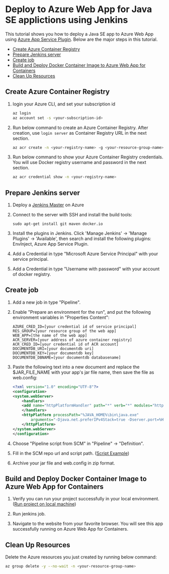 # Deploy to Azure Web App for Java SE applictions using Jenkins

This tutorial shows you how to deploy a Java SE app to Azure Web App using [Azure App Service Plugin](https://wiki.jenkins.io/display/JENKINS/Azure+App+Service+Plugin).
Below are the major steps in this tutorial.
- [Create Azure Container Registry](#create-acr)
- [Prepare Jenkins server](#prepare)
- [Create job](#create-job)
- [Build and Deploy Docker Container Image to Azure Web App for Containers](#deploy)
- [Clean Up Resources](#clean-up)

## <a name="create-acr"></a>Create Azure Container Registry

1. login your Azure CLI, and set your subscription id 
   
    ```bash
    az login
    az account set -s <your-subscription-id>
    ```

1. Run below command to create an Azure Container Registry.
After creation, use `login server` as Container Registry URL in the next section.

   ```bash
   az acr create -n <your-registry-name> -g <your-resource-group-name>
   ```

1. Run below command to show your Azure Container Registry credentials.
You will use Docker registry username and password in the next section.

    ```bash
    az acr credential show -n <your-registry-name>
    ```

## <a name="prepare"></a>Prepare Jenkins server

1. Deploy a [Jenkins Master](https://aka.ms/jenkins-on-azure) on Azure

1. Connect to the server with SSH and install the build tools:
   ```
   sudo apt-get install git maven docker.io
   ```

1. Install the plugins in Jenkins. Click 'Manage Jenkins' -> 'Manage Plugins' -> 'Available', 
then search and install the following plugins: EnvInject, Azure App Service Plugin.

1. Add a Credential in type "Microsoft Azure Service Principal" with your service principal.

1. Add a Credential in type "Username with password" with your account of docker registry.

## <a name="create-job"></a>Create job

1. Add a new job in type "Pipeline".

1. Enable "Prepare an environment for the run", and put the following environment variables
   in "Properties Content":
    ```
    AZURE_CRED_ID=[your credential id of service principal]
    RES_GROUP=[your resource group of the web app]
    WEB_APP=[the name of the web app]
    ACR_SERVER=[your address of azure container registry]
    ACR_CRED_ID=[your credential id of ACR account]
    DOCUMENTDB_URI=[your documentdb uri]
    DOCUMENTDB_KEY=[your documentdb key]
    DOCUMENTDB_DBNAME=[your documentdb databasename]
    ```

1. Paste the following text into a new document and replace the $JAR_FILE_NAME with your app's jar file name, then save the file as web.config:
   
    ```xml
    <?xml version="1.0" encoding="UTF-8"?>
    <configuration>
    <system.webServer>
        <handlers>
        <add name="httpPlatformHandler" path="*" verb="*" modules="httpPlatformHandler" resourceType="Unspecified" />
        </handlers>
        <httpPlatform processPath="%JAVA_HOME%\bin\java.exe"
            arguments="-Djava.net.preferIPv4Stack=true -Dserver.port=%HTTP_PLATFORM_PORT% -jar &quot;%HOME%\site\wwwroot\${JAR_FILE_NAME}&quot;">
        </httpPlatform>
    </system.webServer>
    </configuration>
    ```

1. Choose "Pipeline script from SCM" in "Pipeline" -> "Definition".

1. Fill in the SCM repo url and script path. ([Script Example](../resources/jenkins/jenkinsfile-webapp-se))


1. Archive your jar file and web.config in zip format. 


## <a name="deploy"></a>Build and Deploy Docker Container Image to Azure Web App for Containers

1. Verify you can run your project successfully in your local environment. ([Run project on local machine](../../README.md))

2. Run jenkins job.

3. Navigate to the website from your favorite browser.
You will see this app successfully running on Azure Web App for Containers.


## <a name="clean-up"></a>Clean Up Resources

Delete the Azure resources you just created by running below command:

```bash
az group delete -y --no-wait -n <your-resource-group-name>
```
